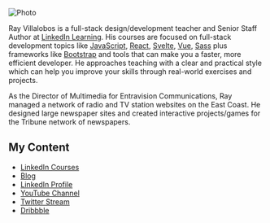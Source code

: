 ![Photo](http://pixelprowess.com/i/pow-laptopgrab.jpg)

Ray Villalobos is a full-stack design/development teacher and Senior Staff Author at [LinkedIn Learning](https://www.linkedin.com/learning/instructors/ray-villalobos). His courses are focused on full-stack development topics like [JavaScript](https://www.linkedin.com/learning/mastering-web-developer-interview-code?u=104), [React](https://www.linkedin.com/learning/react-spas?u=104), [Svelte](https://www.linkedin.com/learning/svelte-first-look?u=104), [Vue](https://www.linkedin.com/learning/vue-js-working-with-apis?u=104), [Sass](https://www.linkedin.com/learning/bootstrap-4-with-sass?u=104) plus frameworks like [Bootstrap](https://www.linkedin.com/learning/bootstrap-4-essential-training?u=104) and tools that can make you a faster, more efficient developer. He approaches teaching with a clear and practical style which can help you improve your skills through real-world exercises and projects. 

As the Director of Multimedia for Entravision Communications, Ray managed a network of radio and TV station websites on the East Coast. He designed large newspaper sites and created interactive projects/games for the Tribune network of newspapers.

## My Content
- [LinkedIn Courses](https://www.linkedin.com/learning/instructors/ray-villalobos)
- [Blog](https://raybo.org)
- [LinkedIn Profile](https://www.linkedin.com/in/planetoftheweb)
- [YouTube Channel](https://www.youtube.com/planetoftheweb)
- [Twitter Stream](https://twitter.com/planetoftheweb) 
- [Dribbble](https://dribbble.com/planetoftheweb)
